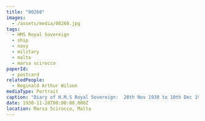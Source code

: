 ```yaml
---
title: "00260"
images:
  - /assets/media/00260.jpg
tags:
  - HMS Royal Sovereign
  - ship
  - navy
  - military
  - malta
  - marsa scirocco
paperId:
  - postcard
relatedPeople:
  - Reginald Arthur Wilson
mediaType: Portrait
caption: "Diary of H.M.S Royal Sovereign:  28th Nov 1930 to 10th Dec 1930"
date: 1930-11-28T00:00:00.000Z
location: Marsa Scirocco, Malta
---
```

